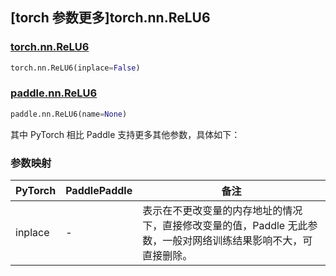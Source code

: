 ## [torch 参数更多]torch.nn.ReLU6

### [torch.nn.ReLU6](https://pytorch.org/docs/stable/generated/torch.nn.ReLU6.html#torch.nn.ReLU6)

```python
torch.nn.ReLU6(inplace=False)
```

### [paddle.nn.ReLU6](https://www.paddlepaddle.org.cn/documentation/docs/zh/api/paddle/nn/ReLU6_cn.html)

```python
paddle.nn.ReLU6(name=None)
```

其中 PyTorch 相比 Paddle 支持更多其他参数，具体如下：

### 参数映射

| PyTorch | PaddlePaddle | 备注                                                                                                            |
| ------- | ------------ | --------------------------------------------------------------------------------------------------------------- |
| inplace | -            | 表示在不更改变量的内存地址的情况下，直接修改变量的值，Paddle 无此参数，一般对网络训练结果影响不大，可直接删除。 |
